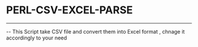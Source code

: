 # PERL-CSV-EXCEL-PARSE
---
-- This Script take CSV file and convert them into Excel format , chnage it accordingly to your need

